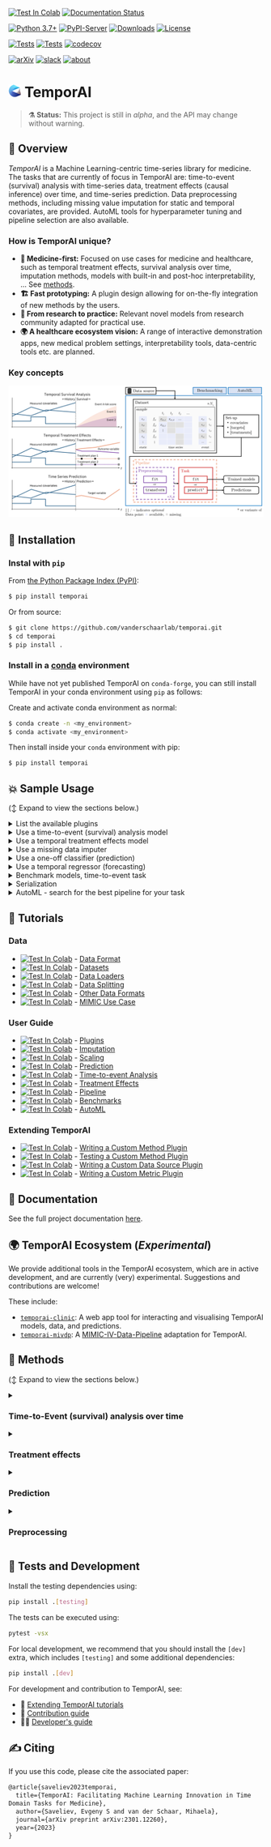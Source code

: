 <!-- These are examples of badges you might want to add to your README:
     please update the URLs accordingly

[![Conda-Forge](https://img.shields.io/conda/vn/conda-forge/temporai.svg)](https://anaconda.org/conda-forge/temporai)
[![Monthly Downloads](https://pepy.tech/badge/temporai/month)](https://pepy.tech/project/temporai)
-->

<!-- exclude_docs -->
[![Test In Colab](https://colab.research.google.com/assets/colab-badge.svg)](https://colab.research.google.com/github/vanderschaarlab/temporai/blob/main/tutorials/usage/tutorial04_prediction.ipynb)
[![Documentation Status](https://readthedocs.org/projects/temporai/badge/?version=latest)](https://temporai.readthedocs.io/en/latest/?badge=latest)

[![Python 3.7+](https://img.shields.io/badge/python-3.7+-blue.svg)](https://www.python.org/downloads/release/python-370/)
[![PyPI-Server](https://img.shields.io/pypi/v/temporai?color=blue)](https://pypi.org/project/temporai/)
[![Downloads](https://static.pepy.tech/badge/temporai)](https://pepy.tech/project/temporai)
[![License](https://img.shields.io/badge/License-Apache_2.0-blue.svg)](./LICENSE.txt)

[![Tests](https://github.com/vanderschaarlab/temporai/actions/workflows/test.yml/badge.svg)](https://github.com/vanderschaarlab/temporai/actions/workflows/test.yml)
[![Tests](https://github.com/vanderschaarlab/temporai/actions/workflows/test_full.yml/badge.svg)](https://github.com/vanderschaarlab/temporai/actions/workflows/test.yml)
[![codecov](https://codecov.io/gh/vanderschaarlab/temporai/branch/main/graph/badge.svg?token=FCKO12SND7)](https://codecov.io/gh/vanderschaarlab/temporai)

[![arXiv](https://img.shields.io/badge/arXiv-2301.12260-b31b1b.svg)](https://arxiv.org/abs/2301.12260)
[![slack](https://img.shields.io/badge/chat-on%20slack-purple?logo=slack)](https://join.slack.com/t/vanderschaarlab/shared_invite/zt-1u2rmhw06-sHS5nQDMN3Ka2Zer6sAU6Q)
[![about](https://img.shields.io/badge/about-The%20van%20der%20Schaar%20Lab-blue)](https://www.vanderschaar-lab.com/)
<!-- exclude_docs_end -->

# <img src="docs/assets/TemporAI_Logo_Icon.png" height=25> TemporAI

<!-- exclude_docs -->
> **⚗️ Status:** This project is still in *alpha*, and the API may change without warning.  
<!-- exclude_docs_end -->
<!-- include_docs
:::{important}
**Status:** This project is still in *alpha*, and the API may change without warning.  
:::
include_docs_end -->


## 📃 Overview

*TemporAI* is a Machine Learning-centric time-series library for medicine.  The tasks that are currently of focus in TemporAI are: time-to-event (survival) analysis with time-series data, treatment effects (causal inference) over time, and time-series prediction. Data preprocessing methods, including missing value imputation for static and temporal covariates, are provided. AutoML tools for hyperparameter tuning and pipeline selection are also available.

### How is TemporAI unique?

* **🏥 Medicine-first:** Focused on use cases for medicine and healthcare, such as temporal treatment effects, survival analysis over time, imputation methods, models with built-in and post-hoc interpretability, ... See [methods](./#-methods).
* **🏗️ Fast prototyping:** A plugin design allowing for on-the-fly integration of new methods by the users.
* **🚀 From research to practice:** Relevant novel models from research community adapted for practical use.
* **🌍 A healthcare ecosystem vision:** A range of interactive demonstration apps, new medical problem settings, interpretability tools, data-centric tools etc. are planned.

### Key concepts

<div align="center">

<!-- exclude_docs -->
<img src="docs/assets/Conceptual.png" alt="key concepts">
<!-- exclude_docs_end -->
<!-- include_docs
<img src="docs/assets/Conceptual.png" alt="key concepts">
include_docs_end -->

</div>



## 🚀 Installation

### Instal with `pip`

From [the Python Package Index (PyPI)](https://pypi.org/):
```bash
$ pip install temporai
```

Or from source:
```bash
$ git clone https://github.com/vanderschaarlab/temporai.git
$ cd temporai
$ pip install .
```

### Install in a [conda](https://docs.conda.io/en/latest/) environment

While have not yet published TemporAI on `conda-forge`, you can still install TemporAI in your conda environment using `pip` as follows:

Create and activate conda environment as normal:
```bash
$ conda create -n <my_environment>
$ conda activate <my_environment>
```

Then install inside your `conda` environment with pip:
```bash
$ pip install temporai
```


## 💥 Sample Usage

<!-- exclude_docs -->
<!-- exclude_pypi -->
(↕️ Expand to view the sections below.)
<!-- exclude_docs_end -->


<!-- exclude_docs -->
<!-- exclude_pypi -->
<details>
<summary>List the available plugins</summary>

<!-- exclude_pypi_end -->
<!-- exclude_docs_end -->
<!-- include_docs
* List the available plugins
include_docs_end -->
<!-- include_pypi
* List the available plugins
include_pypi_end -->

```python
from tempor import plugin_loader

print(plugin_loader.list())
```

<!-- exclude_docs -->
<!-- exclude_pypi -->
</details>
<!-- exclude_pypi_end -->
<!-- exclude_docs_end -->

<!-- exclude_docs -->
<!-- exclude_pypi -->
<details>
<summary>Use a time-to-event (survival) analysis model</summary>

<!-- exclude_pypi_end -->
<!-- exclude_docs_end -->
<!-- include_docs
* Use a time-to-event (survival) analysis model
include_docs_end -->
<!-- include_pypi
* Use a time-to-event (survival) analysis model
include_pypi_end -->

```python
from tempor import plugin_loader

# Load a time-to-event dataset:
dataset = plugin_loader.get("time_to_event.pbc", plugin_type="datasource").load()

# Initialize the model:
model = plugin_loader.get("time_to_event.dynamic_deephit")

# Train:
model.fit(dataset)

# Make risk predictions:
prediction = model.predict(dataset, horizons=[0.25, 0.50, 0.75])
```

<!-- exclude_docs -->
<!-- exclude_pypi -->
</details>
<!-- exclude_pypi_end -->
<!-- exclude_docs_end -->

<!-- exclude_docs -->
<!-- exclude_pypi -->
<details>
<summary>Use a temporal treatment effects model</summary>

<!-- exclude_pypi_end -->
<!-- exclude_docs_end -->
<!-- include_docs
* Use a temporal treatment effects model
include_docs_end -->
<!-- include_pypi
* Use a temporal treatment effects model
include_pypi_end -->

```python
import numpy as np

from tempor import plugin_loader

# Load a dataset with temporal treatments and outcomes:
dataset = plugin_loader.get(
    "treatments.temporal.dummy_treatments",
    plugin_type="datasource",
    temporal_covariates_missing_prob=0.0,
    temporal_treatments_n_features=1,
    temporal_treatments_n_categories=2,
).load()

# Initialize the model:
model = plugin_loader.get("treatments.temporal.regression.crn_regressor", epochs=20)

# Train:
model.fit(dataset)

# Define target variable horizons for each sample:
horizons = [
    tc.time_indexes()[0][len(tc.time_indexes()[0]) // 2 :] for tc in dataset.time_series
]

# Define treatment scenarios for each sample:
treatment_scenarios = [
    [np.asarray([1] * len(h)), np.asarray([0] * len(h))] for h in horizons
]

# Predict counterfactuals:
counterfactuals = model.predict_counterfactuals(
    dataset,
    horizons=horizons,
    treatment_scenarios=treatment_scenarios,
)
```

<!-- exclude_docs -->
<!-- exclude_pypi -->
</details>
<!-- exclude_pypi_end -->
<!-- exclude_docs_end -->

<!-- exclude_docs -->
<!-- exclude_pypi -->
<details>
<summary>Use a missing data imputer</summary>

<!-- exclude_pypi_end -->
<!-- exclude_docs_end -->
<!-- include_docs
* Use a missing data imputer
include_docs_end -->
<!-- include_pypi
* Use a missing data imputer
include_pypi_end -->

```python
from tempor import plugin_loader

dataset = plugin_loader.get(
    "prediction.one_off.sine", plugin_type="datasource", with_missing=True
).load()
static_data_n_missing = dataset.static.dataframe().isna().sum().sum()
temporal_data_n_missing = dataset.time_series.dataframe().isna().sum().sum()

print(static_data_n_missing, temporal_data_n_missing)
assert static_data_n_missing > 0
assert temporal_data_n_missing > 0

# Initialize the model:
model = plugin_loader.get("preprocessing.imputation.temporal.bfill")

# Train:
model.fit(dataset)

# Impute:
imputed = model.transform(dataset)
temporal_data_n_missing = imputed.time_series.dataframe().isna().sum().sum()

print(static_data_n_missing, temporal_data_n_missing)
assert temporal_data_n_missing == 0
```

<!-- exclude_docs -->
<!-- exclude_pypi -->
</details>
<!-- exclude_pypi_end -->
<!-- exclude_docs_end -->


<!-- exclude_docs -->
<!-- exclude_pypi -->
<details>
<summary>Use a one-off classifier (prediction)</summary>

<!-- exclude_pypi_end -->
<!-- exclude_docs_end -->
<!-- include_docs
* Use a one-off classifier (prediction)
include_docs_end -->
<!-- include_pypi
* Use a one-off classifier (prediction)
include_pypi_end -->

```python
from tempor import plugin_loader

dataset = plugin_loader.get("prediction.one_off.sine", plugin_type="datasource").load()

# Initialize the model:
model = plugin_loader.get("prediction.one_off.classification.nn_classifier", n_iter=50)

# Train:
model.fit(dataset)

# Predict:
prediction = model.predict(dataset)
```
<!-- exclude_docs -->
<!-- exclude_pypi -->
</details>
<!-- exclude_pypi_end -->
<!-- exclude_docs_end -->

<!-- exclude_docs -->
<!-- exclude_pypi -->
<details>
<summary>Use a temporal regressor (forecasting)</summary>

<!-- exclude_pypi_end -->
<!-- exclude_docs_end -->
<!-- include_docs
* Use a temporal regressor (forecasting)
include_docs_end -->
<!-- include_pypi
* Use a temporal regressor (forecasting)
include_pypi_end -->

```python
from tempor import plugin_loader

# Load a dataset with temporal targets.
dataset = plugin_loader.get(
    "prediction.temporal.dummy_prediction",
    plugin_type="datasource",
    temporal_covariates_missing_prob=0.0,
).load()

# Initialize the model:
model = plugin_loader.get("prediction.temporal.regression.seq2seq_regressor", epochs=10)

# Train:
model.fit(dataset)

# Predict:
prediction = model.predict(dataset, n_future_steps=5)
```

<!-- exclude_docs -->
<!-- exclude_pypi -->
</details>
<!-- exclude_pypi_end -->
<!-- exclude_docs_end -->

<!-- exclude_docs -->
<!-- exclude_pypi -->
<details>
<summary>Benchmark models, time-to-event task</summary>

<!-- exclude_pypi_end -->
<!-- exclude_docs_end -->
<!-- include_docs
* Benchmark models, time-to-event task
include_docs_end -->
<!-- include_pypi
* Benchmark models, time-to-event task
include_pypi_end -->

```python
from tempor.benchmarks import benchmark_models
from tempor import plugin_loader
from tempor.methods.pipeline import pipeline

testcases = [
    (
        "pipeline1",
        pipeline(
            [
                "preprocessing.scaling.temporal.ts_minmax_scaler",
                "time_to_event.dynamic_deephit",
            ]
        )({"ts_coxph": {"n_iter": 100}}),
    ),
    (
        "plugin1",
        plugin_loader.get("time_to_event.dynamic_deephit", n_iter=100),
    ),
    (
        "plugin2",
        plugin_loader.get("time_to_event.ts_coxph", n_iter=100),
    ),
]
dataset = plugin_loader.get("time_to_event.pbc", plugin_type="datasource").load()

aggr_score, per_test_score = benchmark_models(
    task_type="time_to_event",
    tests=testcases,
    data=dataset,
    n_splits=2,
    random_state=0,
    horizons=[2.0, 4.0, 6.0],
)

print(aggr_score)
```

<!-- exclude_docs -->
<!-- exclude_pypi -->
</details>
<!-- exclude_pypi_end -->
<!-- exclude_docs_end -->

<!-- exclude_docs -->
<!-- exclude_pypi -->
<details>
<summary>Serialization</summary>

<!-- exclude_pypi_end -->
<!-- exclude_docs_end -->
<!-- include_docs
* Serialization
include_docs_end -->
<!-- include_pypi
* Serialization
include_pypi_end -->

```python
from tempor.utils.serialization import load, save
from tempor import plugin_loader

# Initialize the model:
model = plugin_loader.get("prediction.one_off.classification.nn_classifier", n_iter=50)

buff = save(model)  # Save model to bytes.
reloaded = load(buff)  # Reload model.

# `save_to_file`, `load_from_file` also available in the serialization module.
```

<!-- exclude_docs -->
<!-- exclude_pypi -->
</details>
<!-- exclude_pypi_end -->
<!-- exclude_docs_end -->

<!-- exclude_docs -->
<!-- exclude_pypi -->
<details>
<summary>AutoML - search for the best pipeline for your task</summary>

<!-- exclude_pypi_end -->
<!-- exclude_docs_end -->
<!-- include_docs
* AutoML - search for the best pipeline for your task
include_docs_end -->
<!-- include_pypi
* AutoML - search for the best pipeline for your task
include_pypi_end -->

```python
from tempor.automl.seeker import PipelineSeeker

dataset = plugin_loader.get("prediction.one_off.sine", plugin_type="datasource").load()

# Specify the AutoML pipeline seeker for the task of your choice, providing candidate methods,
# metric, preprocessing steps etc.
seeker = PipelineSeeker(
    study_name="my_automl_study",
    task_type="prediction.one_off.classification",
    estimator_names=[
        "cde_classifier",
        "ode_classifier",
        "nn_classifier",
    ],
    metric="aucroc",
    dataset=dataset,
    return_top_k=3,
    num_iter=100,
    tuner_type="bayesian",
    static_imputers=["static_tabular_imputer"],
    static_scalers=[],
    temporal_imputers=["ffill", "bfill"],
    temporal_scalers=["ts_minmax_scaler"],
)

# The search will return the best pipelines.
best_pipelines, best_scores = seeker.search()  # doctest: +SKIP
```

<!-- exclude_docs -->
<!-- exclude_pypi -->
</details>
<!-- exclude_pypi_end -->
<!-- exclude_docs_end -->



## 📖 Tutorials

### Data

- [![Test In Colab](https://colab.research.google.com/assets/colab-badge.svg)](https://colab.research.google.com/github/vanderschaarlab/temporai/blob/main/tutorials/data/tutorial01_data_format.ipynb) - [Data Format](./tutorials/data/tutorial01_data_format.ipynb)
- [![Test In Colab](https://colab.research.google.com/assets/colab-badge.svg)](https://colab.research.google.com/github/vanderschaarlab/temporai/blob/main/tutorials/data/tutorial02_datasets.ipynb) - [Datasets](./tutorials/data/tutorial02_datasets.ipynb)
- [![Test In Colab](https://colab.research.google.com/assets/colab-badge.svg)](https://colab.research.google.com/github/vanderschaarlab/temporai/blob/main/tutorials/data/tutorial03_datasources.ipynb) - [Data Loaders](./tutorials/data/tutorial03_datasources.ipynb)
- [![Test In Colab](https://colab.research.google.com/assets/colab-badge.svg)](https://colab.research.google.com/github/vanderschaarlab/temporai/blob/main/tutorials/data/tutorial04_data_splitting.ipynb) - [Data Splitting](./tutorials/data/tutorial04_data_splitting.ipynb)
- [![Test In Colab](https://colab.research.google.com/assets/colab-badge.svg)](https://colab.research.google.com/github/vanderschaarlab/temporai/blob/main/tutorials/data/tutorial05_other_data_formats.ipynb) - [Other Data Formats](./tutorials/data/tutorial05_other_data_formats.ipynb)
- [![Test In Colab](https://colab.research.google.com/assets/colab-badge.svg)](https://colab.research.google.com/github/vanderschaarlab/temporai/blob/main/tutorials/data/tutorial06_mimic_use_case.ipynb) - [MIMIC Use Case](./tutorials/data/tutorial06_mimic_use_case.ipynb)

### User Guide
- [![Test In Colab](https://colab.research.google.com/assets/colab-badge.svg)](https://colab.research.google.com/github/vanderschaarlab/temporai/blob/main/tutorials/usage/tutorial01_plugins.ipynb) - [Plugins](./tutorials/usage/tutorial01_plugins.ipynb)
- [![Test In Colab](https://colab.research.google.com/assets/colab-badge.svg)](https://colab.research.google.com/github/vanderschaarlab/temporai/blob/main/tutorials/usage/tutorial02_imputation.ipynb) - [Imputation](./tutorials/usage/tutorial02_imputation.ipynb)
- [![Test In Colab](https://colab.research.google.com/assets/colab-badge.svg)](https://colab.research.google.com/github/vanderschaarlab/temporai/blob/main/tutorials/usage/tutorial03_scaling.ipynb) - [Scaling](./tutorials/usage/tutorial03_scaling.ipynb)
- [![Test In Colab](https://colab.research.google.com/assets/colab-badge.svg)](https://colab.research.google.com/github/vanderschaarlab/temporai/blob/main/tutorials/usage/tutorial04_prediction.ipynb) - [Prediction](./tutorials/usage/tutorial04_prediction.ipynb)
- [![Test In Colab](https://colab.research.google.com/assets/colab-badge.svg)](https://colab.research.google.com/github/vanderschaarlab/temporai/blob/main/tutorials/usage/tutorial05_time_to_event.ipynb) - [Time-to-event Analysis](./tutorials/usage/tutorial05_time_to_event.ipynb)
- [![Test In Colab](https://colab.research.google.com/assets/colab-badge.svg)](https://colab.research.google.com/github/vanderschaarlab/temporai/blob/main/tutorials/usage/tutorial06_treatments.ipynb) - [Treatment Effects](./tutorials/usage/tutorial06_treatments.ipynb)
- [![Test In Colab](https://colab.research.google.com/assets/colab-badge.svg)](https://colab.research.google.com/github/vanderschaarlab/temporai/blob/main/tutorials/usage/tutorial07_pipeline.ipynb) - [Pipeline](./tutorials/usage/tutorial07_pipeline.ipynb)
- [![Test In Colab](https://colab.research.google.com/assets/colab-badge.svg)](https://colab.research.google.com/github/vanderschaarlab/temporai/blob/main/tutorials/usage/tutorial08_benchmarks.ipynb) - [Benchmarks](./tutorials/usage/tutorial08_benchmarks.ipynb)
- [![Test In Colab](https://colab.research.google.com/assets/colab-badge.svg)](https://colab.research.google.com/github/vanderschaarlab/temporai/blob/main/tutorials/usage/tutorial09_automl.ipynb) - [AutoML](./tutorials/usage/tutorial09_automl.ipynb)

### Extending TemporAI
- [![Test In Colab](https://colab.research.google.com/assets/colab-badge.svg)](https://colab.research.google.com/github/vanderschaarlab/temporai/blob/main/tutorials/extending/tutorial01_custom_method.ipynb) - [Writing a Custom Method Plugin](./tutorials/extending/tutorial01_custom_method.ipynb)
- [![Test In Colab](https://colab.research.google.com/assets/colab-badge.svg)](https://colab.research.google.com/github/vanderschaarlab/temporai/blob/main/tutorials/extending/tutorial02_testing_custom_method.ipynb) - [Testing a Custom Method Plugin](./tutorials/extending/tutorial02_testing_custom_method.ipynb)
- [![Test In Colab](https://colab.research.google.com/assets/colab-badge.svg)](https://colab.research.google.com/github/vanderschaarlab/temporai/blob/main/tutorials/extending/tutorial03_custom_datasource.ipynb) - [Writing a Custom Data Source Plugin](./tutorials/extending/tutorial03_custom_datasource.ipynb)
- [![Test In Colab](https://colab.research.google.com/assets/colab-badge.svg)](https://colab.research.google.com/github/vanderschaarlab/temporai/blob/main/tutorials/extending/tutorial04_custom_metric.ipynb) - [Writing a Custom Metric Plugin](./tutorials/extending/tutorial04_custom_metric.ipynb)



<!-- exclude_docs -->
## 📘 Documentation

See the full project documentation [here](https://temporai.readthedocs.io/en/latest/).
<!-- exclude_docs_end -->



<!--- Reusable --->
  [van der Schaar Lab]:    https://www.vanderschaar-lab.com/
  [docs]:                  https://temporai.readthedocs.io/en/latest/
<!-- exclude_docs -->
  [docs/user_guide]:       https://temporai.readthedocs.io/en/latest/user_guide/index.html
<!-- exclude_docs_end -->



## 🌍 TemporAI Ecosystem (*Experimental*)

We provide additional tools in the TemporAI ecosystem, which are in active development, and are currently (very) experimental. Suggestions and contributions are welcome!

These include:
- [`temporai-clinic`](https://github.com/vanderschaarlab/temporai-clinic): A web app tool for interacting and visualising TemporAI models, data, and predictions.
- [`temporai-mivdp`](https://github.com/vanderschaarlab/temporai-mivdp): A [MIMIC-IV-Data-Pipeline](https://github.com/healthylaife/MIMIC-IV-Data-Pipeline) adaptation for TemporAI.



<!-- include_docs
{#methods}include_docs_end -->
## 🔑 Methods

<!-- exclude_docs -->
<!-- exclude_pypi -->
(↕️ Expand to view the sections below.)
<!-- exclude_pypi_end -->
<!-- exclude_docs_end -->

<!-- exclude_docs -->
<!-- exclude_pypi -->
<details>
<summary><h3>Time-to-Event (survival) analysis over time</h3></summary>

<!-- exclude_pypi_end -->
<!-- exclude_docs_end -->
<!-- include_docs
### Time-to-Event (survival) analysis over time
include_docs_end -->
<!-- include_pypi
### Time-to-Event (survival) analysis over time
include_pypi_end -->

Risk estimation given event data (category: `time_to_event`)

| Name | Description| Reference |
| --- | --- | --- |
| `dynamic_deephit` | Dynamic-DeepHit incorporates the available longitudinal data comprising various repeated measurements (rather than only the last available measurements) in order to issue dynamically updated survival predictions | [Paper](https://pubmed.ncbi.nlm.nih.gov/30951460/) |
| `ts_coxph` | Create embeddings from the time series and use a CoxPH model for predicting the survival function| --- |
| `ts_xgb` | Create embeddings from the time series and use a SurvivalXGBoost model for predicting the survival function| --- |

<!-- exclude_docs -->
<!-- exclude_pypi -->
</details>
<!-- exclude_pypi_end -->
<!-- exclude_docs_end -->

<!-- exclude_docs -->
<!-- exclude_pypi -->
<details>
<summary><h3>Treatment effects</h3></summary>

<!-- exclude_pypi_end -->
<!-- exclude_docs_end -->
<!-- include_docs
### Treatment effects
include_docs_end -->
<!-- include_pypi
### Treatment effects
include_pypi_end -->

#### One-off
Treatment effects estimation where treatments are a one-off event.

<!--
* Classification on the outcomes (category: `treatments.one_off.classification`)
-->

* Regression on the outcomes (category: `treatments.one_off.regression`)

| Name | Description| Reference |
| --- | --- | --- |
| `synctwin_regressor` | SyncTwin is a treatment effect estimation method tailored for observational studies with longitudinal data, applied to the LIP setting: Longitudinal, Irregular and Point treatment.  | [Paper](https://proceedings.neurips.cc/paper/2021/hash/19485224d128528da1602ca47383f078-Abstract.html) |

#### Temporal
Treatment effects estimation where treatments are temporal (time series).

* Classification on the outcomes (category: `treatments.temporal.classification`)

| Name | Description| Reference |
| --- | --- | --- |
| `crn_classifier` | The Counterfactual Recurrent Network (CRN), a sequence-to-sequence model that leverages the available patient observational data to estimate treatment effects over time. | [Paper](https://arxiv.org/abs/2002.04083) |

* Regression on the outcomes (category: `treatments.temporal.regression`)

| Name | Description| Reference |
| --- | --- | --- |
| `crn_regressor` | The Counterfactual Recurrent Network (CRN), a sequence-to-sequence model that leverages the available patient observational data to estimate treatment effects over time. | [Paper](https://arxiv.org/abs/2002.04083) |

<!-- exclude_docs -->
<!-- exclude_pypi -->
</details>
<!-- exclude_pypi_end -->
<!-- exclude_docs_end -->

<!-- exclude_docs -->
<!-- exclude_pypi -->
<details>
<summary><h3>Prediction</h3></summary>

<!-- exclude_pypi_end -->
<!-- exclude_docs_end -->
<!-- include_docs
### Prediction
include_docs_end -->
<!-- include_pypi
### Prediction
include_pypi_end -->

#### One-off
Prediction where targets are static.

* Classification (category: `prediction.one_off.classification`)

| Name | Description| Reference |
| --- | --- | --- |
| `nn_classifier` | Neural-net based classifier. Supports multiple recurrent models, like RNN, LSTM, Transformer etc.  | --- |
| `ode_classifier` | Classifier based on ordinary differential equation (ODE) solvers.  | --- |
| `cde_classifier` | Classifier based Neural Controlled Differential Equations for Irregular Time Series.  | [Paper](https://arxiv.org/abs/2005.08926) |
| `laplace_ode_classifier` | Classifier based Inverse Laplace Transform (ILT) algorithms implemented in PyTorch.  | [Paper](https://arxiv.org/abs/2206.04843) |

* Regression (category: `prediction.one_off.regression`)

| Name | Description| Reference |
| --- | --- | --- |
| `nn_regressor` | Neural-net based regressor. Supports multiple recurrent models, like RNN, LSTM, Transformer etc.  | --- |
| `ode_regressor` | Regressor based on ordinary differential equation (ODE) solvers.  | --- |
| `cde_regressor` | Regressor based Neural Controlled Differential Equations for Irregular Time Series.  | [Paper](https://arxiv.org/abs/2005.08926)
| `laplace_ode_regressor` | Regressor based Inverse Laplace Transform (ILT) algorithms implemented in PyTorch.  | [Paper](https://arxiv.org/abs/2206.04843) |

#### Temporal
Prediction where targets are temporal (time series).

* Classification (category: `prediction.temporal.classification`)

| Name | Description| Reference |
| --- | --- | --- |
| `seq2seq_classifier` | Seq2Seq prediction, classification | --- |

* Regression (category: `prediction.temporal.regression`)

| Name | Description| Reference |
| --- | --- | --- |
| `seq2seq_regressor` | Seq2Seq prediction, regression | --- |

<!-- exclude_docs -->
<!-- exclude_pypi -->
</details>
<!-- exclude_pypi_end -->
<!-- exclude_docs_end -->

<!-- exclude_docs -->
<!-- exclude_pypi -->
<details>
<summary><h3>Preprocessing</h3></summary>

<!-- exclude_pypi_end -->
<!-- exclude_docs_end -->
<!-- include_docs
### Preprocessing
include_docs_end -->
<!-- include_pypi
### Preprocessing
include_pypi_end -->

#### Feature Encoding

* Static data (category: `preprocessing.encoding.static`)

| Name | Description| Reference |
| --- | --- | --- |
| `static_onehot_encoder` | One-hot encode categorical static features | --- |

* Temporal data (category: `preprocessing.encoding.temporal`)

| Name | Description| Reference |
| --- | --- | --- |
| `ts_onehot_encoder` | One-hot encode categorical time series features | --- |

#### Imputation

* Static data (category: `preprocessing.imputation.static`)

| Name | Description| Reference |
| --- | --- | --- |
| `static_tabular_imputer` | Use any method from [HyperImpute](https://github.com/vanderschaarlab/hyperimpute) (HyperImpute, Mean, Median, Most-frequent, MissForest, ICE, MICE, SoftImpute, EM, Sinkhorn, GAIN, MIRACLE, MIWAE) to impute the static data | [Paper](https://arxiv.org/abs/2206.07769) |

* Temporal data (category: `preprocessing.imputation.temporal`)

| Name | Description| Reference |
| --- | --- | --- |
| `ffill` | Propagate last valid observation forward to next valid  | --- |
| `bfill` | Use next valid observation to fill gap | --- |
| `ts_tabular_imputer` | Use any method from [HyperImpute](https://github.com/vanderschaarlab/hyperimpute) (HyperImpute, Mean, Median, Most-frequent, MissForest, ICE, MICE, SoftImpute, EM, Sinkhorn, GAIN, MIRACLE, MIWAE) to impute the time series data | [Paper](https://arxiv.org/abs/2206.07769) |


#### Scaling

* Static data (category: `preprocessing.scaling.static`)

| Name | Description| Reference |
| --- | --- | --- |
| `static_standard_scaler` | Scale the static features using a StandardScaler | --- |
| `static_minmax_scaler` | Scale the static features using a MinMaxScaler | --- |

* Temporal data (category: `preprocessing.scaling.temporal`)

| Name | Description| Reference |
| --- | --- | --- |
| `ts_standard_scaler` | Scale the temporal features using a StandardScaler | --- |
| `ts_minmax_scaler` | Scale the temporal features using a MinMaxScaler | --- |


<!-- exclude_docs -->
<!-- exclude_pypi -->
</details>
<!-- exclude_pypi_end -->
<!-- exclude_docs_end -->



## 🔨 Tests and Development

Install the testing dependencies using:
```bash
pip install .[testing]
```
The tests can be executed using:
```bash
pytest -vsx
```

For local development, we recommend that you should install the `[dev]` extra, which includes `[testing]` and some additional dependencies:
```bash
pip install .[dev]
```

For development and contribution to TemporAI, see:
* 📓 [Extending TemporAI tutorials](./tutorials/extending/)
* 📃 [Contribution guide](./CONTRIBUTING.md)
* 👩‍💻 [Developer's guide](./docs/dev_guide.md)



## ✍️ Citing

If you use this code, please cite the associated paper:
```
@article{saveliev2023temporai,
  title={TemporAI: Facilitating Machine Learning Innovation in Time Domain Tasks for Medicine},
  author={Saveliev, Evgeny S and van der Schaar, Mihaela},
  journal={arXiv preprint arXiv:2301.12260},
  year={2023}
}
```
